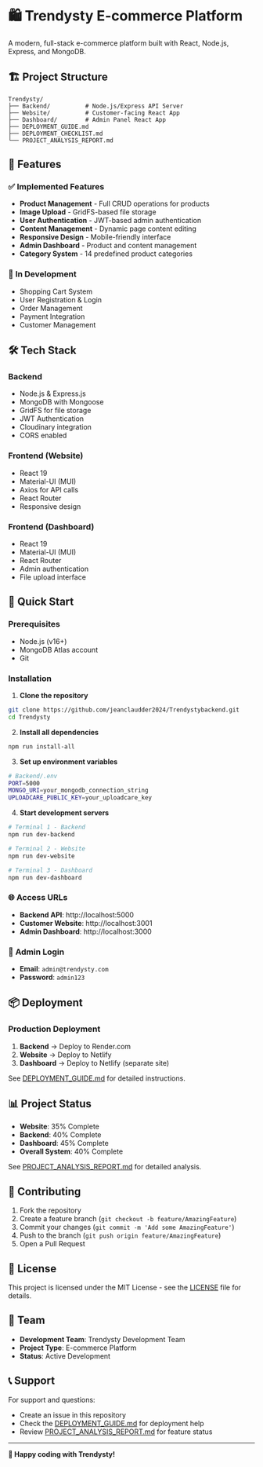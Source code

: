 # 🛍️ Trendysty E-commerce Platform

A modern, full-stack e-commerce platform built with React, Node.js, Express, and MongoDB.

## 🏗️ Project Structure

```
Trendysty/
├── Backend/          # Node.js/Express API Server
├── Website/          # Customer-facing React App
├── Dashboard/        # Admin Panel React App
├── DEPLOYMENT_GUIDE.md
├── DEPLOYMENT_CHECKLIST.md
└── PROJECT_ANALYSIS_REPORT.md
```

## 🚀 Features

### ✅ **Implemented Features**
- **Product Management** - Full CRUD operations for products
- **Image Upload** - GridFS-based file storage
- **User Authentication** - JWT-based admin authentication
- **Content Management** - Dynamic page content editing
- **Responsive Design** - Mobile-friendly interface
- **Admin Dashboard** - Product and content management
- **Category System** - 14 predefined product categories

### 🔄 **In Development**
- Shopping Cart System
- User Registration & Login
- Order Management
- Payment Integration
- Customer Management

## 🛠️ Tech Stack

### **Backend**
- Node.js & Express.js
- MongoDB with Mongoose
- GridFS for file storage
- JWT Authentication
- Cloudinary integration
- CORS enabled

### **Frontend (Website)**
- React 19
- Material-UI (MUI)
- Axios for API calls
- React Router
- Responsive design

### **Frontend (Dashboard)**
- React 19
- Material-UI (MUI)
- React Router
- Admin authentication
- File upload interface

## 🚀 Quick Start

### Prerequisites
- Node.js (v16+)
- MongoDB Atlas account
- Git

### Installation

1. **Clone the repository**
```bash
git clone https://github.com/jeanclaudder2024/Trendystybackend.git
cd Trendysty
```

2. **Install all dependencies**
```bash
npm run install-all
```

3. **Set up environment variables**
```bash
# Backend/.env
PORT=5000
MONGO_URI=your_mongodb_connection_string
UPLOADCARE_PUBLIC_KEY=your_uploadcare_key
```

4. **Start development servers**
```bash
# Terminal 1 - Backend
npm run dev-backend

# Terminal 2 - Website
npm run dev-website

# Terminal 3 - Dashboard
npm run dev-dashboard
```

### 🌐 **Access URLs**
- **Backend API**: http://localhost:5000
- **Customer Website**: http://localhost:3001
- **Admin Dashboard**: http://localhost:3000

### 🔐 **Admin Login**
- **Email**: `admin@trendysty.com`
- **Password**: `admin123`

## 📦 Deployment

### Production Deployment
1. **Backend** → Deploy to Render.com
2. **Website** → Deploy to Netlify
3. **Dashboard** → Deploy to Netlify (separate site)

See [DEPLOYMENT_GUIDE.md](./DEPLOYMENT_GUIDE.md) for detailed instructions.

## 📊 Project Status

- **Website**: 35% Complete
- **Backend**: 40% Complete  
- **Dashboard**: 45% Complete
- **Overall System**: 40% Complete

See [PROJECT_ANALYSIS_REPORT.md](./PROJECT_ANALYSIS_REPORT.md) for detailed analysis.

## 🤝 Contributing

1. Fork the repository
2. Create a feature branch (`git checkout -b feature/AmazingFeature`)
3. Commit your changes (`git commit -m 'Add some AmazingFeature'`)
4. Push to the branch (`git push origin feature/AmazingFeature`)
5. Open a Pull Request

## 📝 License

This project is licensed under the MIT License - see the [LICENSE](LICENSE) file for details.

## 👥 Team

- **Development Team**: Trendysty Development Team
- **Project Type**: E-commerce Platform
- **Status**: Active Development

## 📞 Support

For support and questions:
- Create an issue in this repository
- Check the [DEPLOYMENT_GUIDE.md](./DEPLOYMENT_GUIDE.md) for deployment help
- Review [PROJECT_ANALYSIS_REPORT.md](./PROJECT_ANALYSIS_REPORT.md) for feature status

---

**🎉 Happy coding with Trendysty!**